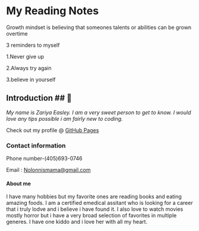 # My Reading Notes 

Growth mindset is believing that someones talents or abilities can be grown overtime 

3 reminders to myself 

1.Never give up

2.Always try again

3.believe in yourself

## Introduction ## 👋

_My name is Zariya Easley.  I am a very sweet person to get to know. I would love any tips possible i am fairly new to coding._

Check out my profile @ [GitHub Pages](https://zariya1998.github.io/reading-notes/)

### Contact information ###

Phone number-(405)693-0746

Email : Nolonnismama@gmail.com 

#### About me ####

I have many hobbies but my favorite ones are reading books and eating amazing foods. I am a certified emedical assitant who is looking for a career that i truly lodve and i believe i have found it. I also love to watch movies mostly horror but i have a very broad selection of favorites in multiple generes. I have one kiddo and i love her with all my heart.
